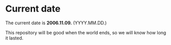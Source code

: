 # Current date

The current date is **2006.11.09.** (YYYY.MM.DD.)

This repository will be good when the world ends, so we will know how long it lasted.